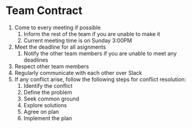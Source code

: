 # Team Contract

1. Come to every meeting if possible
   1. Inform the rest of the team if you are unable to make it
   2. Current meeting time is on Sunday 3:00PM
2. Meet the deadline for all asignments
   1. Notify the other team members if you are unable to meet any deadlines
3. Respect other team members
4. Regularly communicate with each other over Slack
5. If any conflict arise, follow the following steps for conflict resolution:
   1. Identify the conflict
   2. Define the problem
   3. Seek common ground
   4. Explore solutions
   5. Agree on plan
   6. Implement the plan